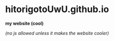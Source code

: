 # hitorigotoUwU.github.io
**my website (cool)**

_(no js allowed unless it makes the website cooler)_
